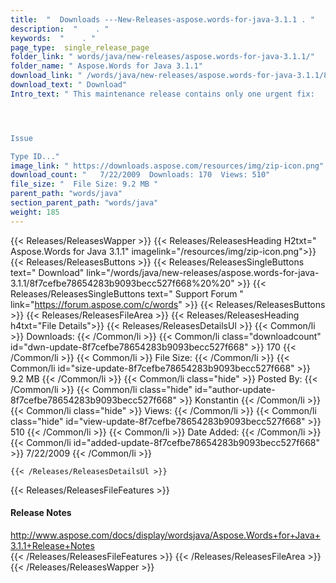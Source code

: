 ```yaml
---
title:  "  Downloads ---New-Releases-aspose.words-for-java-3.1.1 . " 
description:  "    . " 
keywords:  "    . " 
page_type:  single_release_page
folder_link: " words/java/new-releases/aspose.words-for-java-3.1.1/"
folder_name: " Aspose.Words for Java 3.1.1"
download_link: " /words/java/new-releases/aspose.words-for-java-3.1.1/8f7cefbe78654283b9093becc527f668"
download_text: " Download"
Intro_text: " This maintenance release contains only one urgent fix:




Issue

Type ID..."
image_link: " https://downloads.aspose.com/resources/img/zip-icon.png"
download_count: "   7/22/2009  Downloads: 170  Views: 510"
file_size: "  File Size: 9.2 MB "
parent_path: "words/java"
section_parent_path: "words/java"
weight: 185 
---
```


{{< Releases/ReleasesWapper >}}
  {{< Releases/ReleasesHeading H2txt=" Aspose.Words for Java 3.1.1" imagelink="/resources/img/zip-icon.png">}}
  {{< Releases/ReleasesButtons >}}
    {{< Releases/ReleasesSingleButtons text=" Download" link="/words/java/new-releases/aspose.words-for-java-3.1.1/8f7cefbe78654283b9093becc527f668%20%20" >}}
    {{< Releases/ReleasesSingleButtons text=" Support Forum " link="https://forum.aspose.com/c/words" >}}
  {{< Releases/ReleasesButtons >}}
  {{< Releases/ReleasesFileArea >}}
    {{< Releases/ReleasesHeading h4txt="File Details">}}
    {{< Releases/ReleasesDetailsUl >}}
            {{< Common/li  >}} Downloads: {{< /Common/li >}} 
      {{< Common/li class="downloadcount" id="dwn-update-8f7cefbe78654283b9093becc527f668" >}} 170 {{< /Common/li >}} 
      {{< Common/li  >}} File Size: {{< /Common/li >}} 
      {{< Common/li id="size-update-8f7cefbe78654283b9093becc527f668" >}} 9.2 MB {{< /Common/li >}} 
      {{< Common/li  class="hide" >}} Posted By: {{< /Common/li >}} 
      {{< Common/li class="hide" id="author-update-8f7cefbe78654283b9093becc527f668" >}} Konstantin {{< /Common/li >}} 
      {{< Common/li class="hide"  >}} Views: {{< /Common/li >}} 
      {{< Common/li class="hide" id="view-update-8f7cefbe78654283b9093becc527f668" >}} 510 {{< /Common/li >}} 
      {{< Common/li  >}} Date Added: {{< /Common/li >}} 
      {{< Common/li id="added-update-8f7cefbe78654283b9093becc527f668" >}} 7/22/2009 {{< /Common/li >}} 

    {{< /Releases/ReleasesDetailsUl >}}

  {{< Releases/ReleasesFileFeatures >}}
      <h4>Release Notes</h4><div><a href="http://www.aspose.com/docs/display/wordsjava/Aspose.Words+for+Java+3.1.1+Release+Notes">http://www.aspose.com/docs/display/wordsjava/Aspose.Words+for+Java+3.1.1+Release+Notes</a></div>
  {{< /Releases/ReleasesFileFeatures >}}
 {{< /Releases/ReleasesFileArea >}}
{{< /Releases/ReleasesWapper >}}


